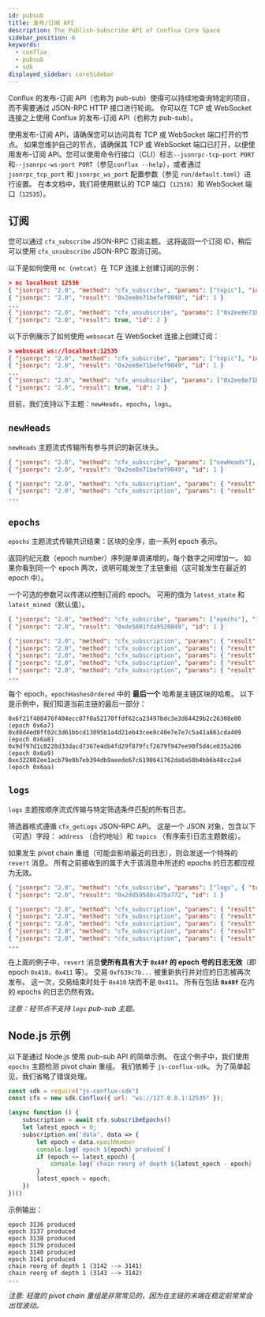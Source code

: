 ```yaml
---
id: pubsub
title: 发布/订阅 API
description: The Publish-Subscribe API of Conflux Core Space
sidebar_position: 6
keywords:
  - conflux
  - pubsub
  - sdk
displayed_sidebar: coreSidebar
---
```


Conflux 的发布-订阅 API（也称为 pub-sub）使得可以持续地查询特定的项目，而不需要通过 JSON-RPC HTTP 接口进行轮询。 你可以在 TCP 或 WebSocket 连接之上使用 Conflux 的发布-订阅 API（也称为 pub-sub）。

使用发布-订阅 API，请确保您可以访问具有 TCP 或 WebSocket 端口打开的节点。 如果您维护自己的节点，请确保其 TCP 或 WebSocket 端口已打开，以便使用发布-订阅 API。您可以使用命令行接口（CLI）标志`--jsonrpc-tcp-port PORT` 和`--jsonrpc-ws-port PORT`（参见`conflux --help`），或者通过 `jsonrpc_tcp_port` 和 `jsonrpc_ws_port` 配置参数（参见 `run/default.toml`）进行设置。 在本文档中，我们将使用默认的 TCP 端口（`12536`）和 WebSocket 端口（`12535`）。

## 订阅

您可以通过 `cfx_subscribe` JSON-RPC 订阅主题。 这将返回一个订阅 ID，稍后可以使用 `cfx_unsubscribe` JSON-RPC 取消订阅。

以下是如何使用 `nc`（`netcat`）在 TCP 连接上创建订阅的示例：

```json
> nc localhost 12536
{ "jsonrpc": "2.0", "method": "cfx_subscribe", "params": ["topic"], "id": 1 }
{ "jsonrpc": "2.0", "result": "0x2ee8e71befef9049", "id": 1 }
...
{ "jsonrpc": "2.0", "method": "cfx_unsubscribe", "params": ["0x2ee8e71befef9049"], "id": 2 }
{ "jsonrpc": "2.0", "result": true, "id": 2 }
```

以下示例展示了如何使用 `websocat` 在 WebSocket 连接上创建订阅：

```json
> websocat ws://localhost:12535
{ "jsonrpc": "2.0", "method": "cfx_subscribe", "params": ["topic"], "id": 1 }
{ "jsonrpc": "2.0", "result": "0x2ee8e71befef9049", "id": 1 }
...
{ "jsonrpc": "2.0", "method": "cfx_unsubscribe", "params": ["0x2ee8e71befef9049"], "id": 2 }
{ "jsonrpc": "2.0", "result": true, "id": 2 }
```

目前，我们支持以下主题：`newHeads`，`epochs`，`logs`。

## `newHeads`

`newHeads` 主题流式传输所有参与共识的新区块头。

```json
{ "jsonrpc": "2.0", "method": "cfx_subscribe", "params": ["newHeads"], "id": 1 }
{ "jsonrpc": "2.0", "result": "0x2ee8e71befef9049", "id": 1 }

{ "jsonrpc": "2.0", "method": "cfx_subscription", "params": { "result": { "adaptive": false, "blame": 0, "deferredLogsBloomHash": "0xd397b3b043d87fcd6fad1291ff0bfd16401c274896d8c63a923727f077b8e0b5", "deferredReceiptsRoot": "0x959684cc863003d5ac5cb31bcf5baf7e1b4fc60963fcc36fbc1bf4394a0e2e3c", "deferredStateRoot": "0x72884d26f7de73cce4a06bddb985a7d9f8406c836dffdc8000f309684e55f9f3", "difficulty": "0x4", "epochNumber": "0x6a", "gasLimit": "0xb2d05e00", "hash": "0xcdd3831280b42552c4bdfe2893892d96008f1788f37122cbccf09b172f7035df", "height": "0x6a", "miner": "CFX:TYPE.USER:AARC9ABYCUE0HHZGYRR53M6CXEDGCCRMMYYBJGH4XG", "nonce": "0xd68368be06ba1a73", "parentHash": "0x16a3dfdb6beeb91a36019efedcb4863b854d98353ed1b260e4088f3cbb6510ad", "refereeHashes": [], "stable": true, "timestamp": "0x5e478223", "transactionsRoot": "0x1dcc4de8dec75d7aab85b567b6ccd41ad312451b948a7413f0a142fd40d49347" }, "subscription": "0x7b40ad26c24752d3" }}
{ "jsonrpc": "2.0", "method": "cfx_subscription", "params": { "result": { "adaptive": false, "blame": 0, "deferredLogsBloomHash": "0xd397b3b043d87fcd6fad1291ff0bfd16401c274896d8c63a923727f077b8e0b5", "deferredReceiptsRoot": "0x959684cc863003d5ac5cb31bcf5baf7e1b4fc60963fcc36fbc1bf4394a0e2e3c", "deferredStateRoot": "0xd7bb2ad6406b7ec8c4ed3f424b5cb08f23483a6208f1c551e7f8a54e7c764462", "difficulty": "0x4", "epochNumber": "0x6b", "gasLimit": "0xb2d05e00", "hash": "0xd8f1eead32f32fdd909e3654357d90846114e26931448701af086a41fcf725ef", "height": "0x6b", "miner": "CFX:TYPE.USER:AARC9ABYCUE0HHZGYRR53M6CXEDGCCRMMYYBJGH4XG", "nonce": "0xf590aad206a65c1c", "parentHash": "0xcdd3831280b42552c4bdfe2893892d96008f1788f37122cbccf09b172f7035df", "refereeHashes": [], "stable": true, "timestamp": "0x5e478224", "transactionsRoot": "0x1dcc4de8dec75d7aab85b567b6ccd41ad312451b948a7413f0a142fd40d49347" }, "subscription": "0x7b40ad26c24752d3" }}
...
```

## `epochs`

`epochs` 主题流式传输共识结果：区块的全序，由一系列 epoch 表示。

返回的纪元数（epoch number）序列是单调递增的，每个数字之间增加一。 如果你看到同一个 epoch 两次，说明可能发生了主链重组（这可能发生在最近的 epoch 中）。

一个可选的参数可以传递以控制订阅的 epoch。 可用的值为 `latest_state` 和 `latest_mined`（默认值）。

```json
{ "jsonrpc": "2.0", "method": "cfx_subscribe", "params": ["epochs"], "id": 1 }
{ "jsonrpc": "2.0", "result": "0xde5801fda9520049", "id": 1 }

{ "jsonrpc": "2.0", "method": "cfx_subscription", "params": { "result": { "epochNumber": "0x6a7", "epochHashesOrdered": ["0x6f21f408476f404ecc07f0a52170ffdf62ca23497bdc3e3d64429b2c26308e00"]}, "subscription": "0xcd73be4533944f33" }}
{ "jsonrpc": "2.0", "method": "cfx_subscription", "params": { "result": { "epochNumber": "0x6a8", "epochHashesOrdered": ["0x1bb99ee21dade175959da6a0a373a6f75732a2a7ea67adbda97f1bf7b4574ff1"]}, "subscription": "0xcd73be4533944f33" }}
{ "jsonrpc": "2.0", "method": "cfx_subscription", "params": { "result": { "epochNumber": "0x6a8", "epochHashesOrdered": ["0xd8d4ed0ff02c3d61bbcd13095b1a4d21eb43cee8c40e7e7e7c5a41a861cda409"]}, "subscription": "0xcd73be4533944f33" }}
{ "jsonrpc": "2.0", "method": "cfx_subscription", "params": { "result": { "epochNumber": "0x6a9", "epochHashesOrdered": ["0x1bb99ee21dade175959da6a0a373a6f75732a2a7ea67adbda97f1bf7b4574ff1", "0x9df97d1c8228d33dacd7367e4db4fd29f879fcf2679f947ee90f5d4ce035a206"]}, "subscription": "0xcd73be4533944f33" }}
{ "jsonrpc": "2.0", "method": "cfx_subscription", "params": { "result": { "epochNumber": "0x6aa", "epochHashesOrdered": ["0xe322882ee1acb79e0b7eb394db9aeede67c6198641762da8a50b4bb6b48cc2a4"]}, "subscription": "0xcd73be4533944f33" }}
...
```

每个 epoch，`epochHashesOrdered` 中的 **最后一个** 哈希是主链区块的哈希。 以下是示例中，我们知道当前主链的最后一部分：

```
0x6f21f408476f404ecc07f0a52170ffdf62ca23497bdc3e3d64429b2c26308e00 (epoch 0x6a7)
0xd8d4ed0ff02c3d61bbcd13095b1a4d21eb43cee8c40e7e7e7c5a41a861cda409 (epoch 0x6a8)
0x9df97d1c8228d33dacd7367e4db4fd29f879fcf2679f947ee90f5d4ce035a206 (epoch 0x6a9)
0xe322882ee1acb79e0b7eb394db9aeede67c6198641762da8a50b4bb6b48cc2a4 (epoch 0x6aa)
```

## `logs`

`logs` 主题按顺序流式传输与特定筛选条件匹配的所有日志。

筛选器格式遵循 `cfx_getLogs` JSON-RPC API。 这是一个 JSON 对象，包含以下（可选）字段： `address` （合约地址）和 `topics` （有序索引日志主题数组）。

如果发生 pivot chain 重组（可能会影响最近的日志），则会发送一个特殊的 `revert` 消息。 所有之前接收到的属于大于该消息中所述的 epochs 的日志都应视为无效。

```json
{ "jsonrpc": "2.0", "method": "cfx_subscribe", "params": ["logs", { "topics": ["0xc822296d568499547c3a5b93a500428bab54ef8f6a481f352c7086f1daf4277f"] }], "id": 1 }
{ "jsonrpc": "2.0", "result": "0x2dd59588c475a772", "id": 1 }

{ "jsonrpc": "2.0", "method": "cfx_subscription", "params": { "result": { "epochNumber": "0x3f3", "transactionHash": "0x89ee0aa76bc1a7c9340f3efcfc7c8263a212cadcb32f0231ef1395ef9c587899", "address": "CFX:TYPE.CONTRACT:ACC7UAWF5UBTNMEZVHU9DHC6SGHEA0403Y2DGPYFJP", "blockHash": "0x929ad718797e03cce31f66f234e12893c8be5e959dba14b8328205c9c136ddbe", "data": "0x000000000000000000000000f8b133b3dad547cdf0be685399b39241f2e6e77d", "logIndex": "0x0", "topics": ["0xc822296d568499547c3a5b93a500428bab54ef8f6a481f352c7086f1daf4277f", "0x000000000000000000000000f8b133b3dad547cdf0be685399b39241f2e6e77d"], "transactionIndex": "0x0", "transactionLogIndex": "0x0" }, "subscription": "0x2dd59588c475a772" }}
{ "jsonrpc": "2.0", "method": "cfx_subscription", "params": { "result": { "epochNumber": "0x40f", "transactionHash": "0x5cf00bb4ee966c340f459c57a53e4be7357bdf23bb055a95066d4408d5ecf118", "address": "CFX:TYPE.CONTRACT:ACCKUCYY5FHZKNBXMEEXWTAJ3BXMEG25B2B50PTA6V", "blockHash": "0xede319ddfa7a9710aef627aa152052da190d3798d2ad7fd7da8d953b48a1785e", "data": "0x000000000000000000000000f8b133b3dad547cdf0be685399b39241f2e6e77d", "logIndex": "0x0", "topics": ["0xc822296d568499547c3a5b93a500428bab54ef8f6a481f352c7086f1daf4277f", "0x000000000000000000000000f8b133b3dad547cdf0be685399b39241f2e6e77d"], "transactionIndex": "0x0", "transactionLogIndex": "0x0" }, "subscription": "0x2dd59588c475a772" }}
{ "jsonrpc": "2.0", "method": "cfx_subscription", "params": { "result": { "epochNumber": "0x411", "transactionHash": "0xf639c7b26df0d60bc8306c7877d7ec3c361b2157d14b12b704ea5500d70d8798", "address": "CFX:TYPE.CONTRACT:ACC7UAWF5UBTNMEZVHU9DHC6SGHEA0403Y2DGPYFJP", "blockHash": "0x3742f695f9b2270b51b9a409ff499caf298dd46dc9d3bbe8360c4997ce9b00c7", "data": "0x000000000000000000000000f8b133b3dad547cdf0be685399b39241f2e6e77d", "logIndex": "0x0", "topics": ["0xc822296d568499547c3a5b93a500428bab54ef8f6a481f352c7086f1daf4277f", "0x000000000000000000000000f8b133b3dad547cdf0be685399b39241f2e6e77d"], "transactionIndex": "0x0", "transactionLogIndex": "0x0" }, "subscription": "0x2dd59588c475a772" }}
{ "jsonrpc": "2.0", "method": "cfx_subscription", "params": { "result": { "revertTo": "0x40f" }, "subscription": "0x2dd59588c475a772" }}
{ "jsonrpc": "2.0", "method": "cfx_subscription", "params": { "result": { "epochNumber": "0x410", "transactionHash": "0xf639c7b26df0d60bc8306c7877d7ec3c361b2157d14b12b704ea5500d70d8798", "address": "CFX:TYPE.CONTRACT:ACCKUCYY5FHZKNBXMEEXWTAJ3BXMEG25B2B50PTA6V", "blockHash": "0x24faa39196ee34d1d04cd4c44012bd28a757b251e0551d9503bf6685b467e0d5", "data": "0x000000000000000000000000f8b133b3dad547cdf0be685399b39241f2e6e77d", "logIndex": "0x0", "topics": ["0xc822296d568499547c3a5b93a500428bab54ef8f6a481f352c7086f1daf4277f", "0x000000000000000000000000f8b133b3dad547cdf0be685399b39241f2e6e77d"], "transactionIndex": "0x0", "transactionLogIndex": "0x0" }, "subscription": "0x2dd59588c475a772" }}
...
```

在上面的例子中，`revert` 消息**使所有具有大于 `0x40f` 的 epoch 号的日志无效**（即 epoch `0x410`、`0x411` 等）。 交易 `0xf639c7b...` 被重新执行并对应的日志被再次发布。 这一次，交易结束时处于 `0x410` 块而不是 `0x411`。 所有在包括 **`0x40f`** 在内的 epochs 的日志仍然有效。

*注意：轻节点不支持 `logs` pub-sub 主题。*

## Node.js 示例

以下是通过 Node.js 使用 pub-sub API 的简单示例。 在这个例子中，我们使用 `epochs` 主题检测 pivot chain 重组。 我们依赖于 `js-conflux-sdk`。 为了简单起见，我们省略了错误处理。

```js
const sdk = require("js-conflux-sdk")
const cfx = new sdk.Conflux({ url: "ws://127.0.0.1:12535" });

(async function () {
    subscription = await cfx.subscribeEpochs()
    let latest_epoch = 0;
    subscription.on('data', data => {
        let epoch = data.epochNumber
        console.log(`epoch ${epoch} produced`)
        if (epoch <= latest_epoch) {
            console.log(`chain reorg of depth ${latest_epoch - epoch} (${latest_epoch} --> ${epoch})`);
        }
        latest_epoch = epoch;
    })
})()

```

示例输出：

```
epoch 3136 produced
epoch 3137 produced
epoch 3138 produced
epoch 3139 produced
epoch 3140 produced
epoch 3141 produced
chain reorg of depth 1 (3142 --> 3141)
chain reorg of depth 1 (3143 --> 3142)
...
```

*注意: 轻度的 pivot chain 重组是非常常见的，因为在主链的末端在稳定前常常会出现波动。*
